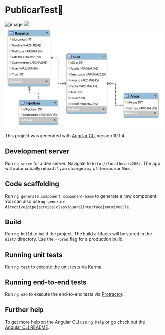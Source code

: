 # PublicarTest🔧
![image](https://drive.google.com/file/d/1MF6n5P9UTbkY0R-cvYGkiPCgwNelruVv/view)
![](https://drive.google.com/file/d/1MF6n5P9UTbkY0R-cvYGkiPCgwNelruVv/view)
![](https://github.com/dmarquezg/test-one/blob/master/src/assets/diagramaReacional.jpg)

This project was generated with [Angular CLI](https://github.com/angular/angular-cli) version 10.1.4.

## Development server

Run `ng serve` for a dev server. Navigate to `http://localhost:4200/`. The app will automatically reload if you change any of the source files.

## Code scaffolding

Run `ng generate component component-name` to generate a new component. You can also use `ng generate directive|pipe|service|class|guard|interface|enum|module`.

## Build

Run `ng build` to build the project. The build artifacts will be stored in the `dist/` directory. Use the `--prod` flag for a production build.

## Running unit tests

Run `ng test` to execute the unit tests via [Karma](https://karma-runner.github.io).

## Running end-to-end tests

Run `ng e2e` to execute the end-to-end tests via [Protractor](http://www.protractortest.org/).

## Further help

To get more help on the Angular CLI use `ng help` or go check out the [Angular CLI README](https://github.com/angular/angular-cli/blob/master/README.md).

